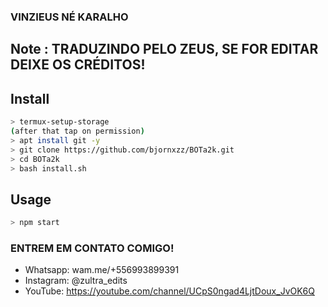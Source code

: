 ### VINZIEUS NÉ KARALHO

## Note : TRADUZINDO PELO ZEUS, SE FOR EDITAR DEIXE OS CRÉDITOS!


## Install


```bash
> termux-setup-storage
(after that tap on permission)
> apt install git -y
> git clone https://github.com/bjornxzz/BOTa2k.git
> cd BOTa2k
> bash install.sh
```

## Usage

```bash
> npm start
```


### ENTREM EM CONTATO COMIGO!

- Whatsapp: wam.me/+556993899391
- Instagram: @zultra_edits
- YouTube: https://youtube.com/channel/UCpS0ngad4LjtDoux_JvOK6Q
